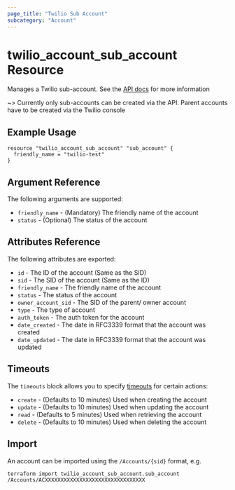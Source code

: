 ```yaml
---
page_title: "Twilio Sub Account"
subcategory: "Account"
---
```


# twilio_account_sub_account Resource

Manages a Twilio sub-account. See the [API docs](https://www.twilio.com/docs/iam/api/account) for more information

~> Currently only sub-accounts can be created via the API. Parent accounts have to be created via the Twilio console

## Example Usage

```hcl
resource "twilio_account_sub_account" "sub_account" {
  friendly_name = "twilio-test"
}
```

## Argument Reference

The following arguments are supported:

- `friendly_name` - (Mandatory) The friendly name of the account
- `status` - (Optional) The status of the account

## Attributes Reference

The following attributes are exported:

- `id` - The ID of the account (Same as the SID)
- `sid` - The SID of the account (Same as the ID)
- `friendly_name` - The friendly name of the account
- `status` - The status of the account
- `owner_account_sid` - The SID of the parent/ owner account
- `type` - The type of account
- `auth_token` - The auth token for the account
- `date_created` - The date in RFC3339 format that the account was created
- `date_updated` - The date in RFC3339 format that the account was updated

## Timeouts

The `timeouts` block allows you to specify [timeouts](https://www.terraform.io/docs/configuration/resources.html#timeouts) for certain actions:

- `create` - (Defaults to 10 minutes) Used when creating the account
- `update` - (Defaults to 10 minutes) Used when updating the account
- `read` - (Defaults to 5 minutes) Used when retrieving the account
- `delete` - (Defaults to 10 minutes) Used when deleting the account

## Import

An account can be imported using the `/Accounts/{sid}` format, e.g.

```shell
terraform import twilio_account_sub_account.sub_account /Accounts/ACXXXXXXXXXXXXXXXXXXXXXXXXXXXXXXXX
```
